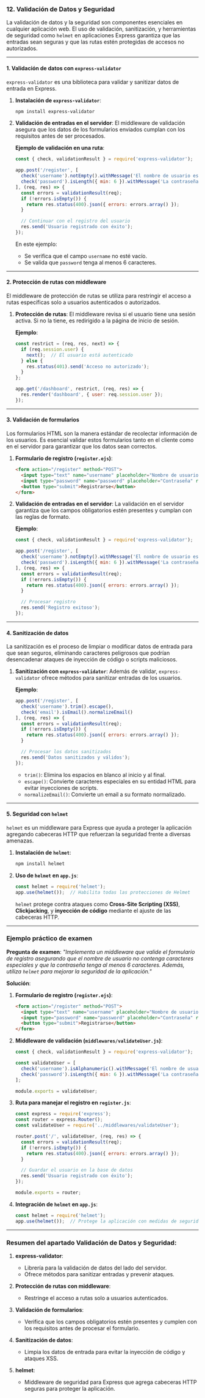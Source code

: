 ### 12. **Validación de Datos y Seguridad**

La validación de datos y la seguridad son componentes esenciales en cualquier aplicación web. El uso de validación, sanitización, y herramientas de seguridad como `helmet` en aplicaciones Express garantiza que las entradas sean seguras y que las rutas estén protegidas de accesos no autorizados.

---

#### **1. Validación de datos con `express-validator`**

`express-validator` es una biblioteca para validar y sanitizar datos de entrada en Express.

1. **Instalación de `express-validator`**:
   ```bash
   npm install express-validator
   ```

2. **Validación de entradas en el servidor**:
   El middleware de validación asegura que los datos de los formularios enviados cumplan con los requisitos antes de ser procesados.

   **Ejemplo de validación en una ruta**:
   ```javascript
   const { check, validationResult } = require('express-validator');

   app.post('/register', [
     check('username').notEmpty().withMessage('El nombre de usuario es obligatorio'),
     check('password').isLength({ min: 6 }).withMessage('La contraseña debe tener al menos 6 caracteres'),
   ], (req, res) => {
     const errors = validationResult(req);
     if (!errors.isEmpty()) {
       return res.status(400).json({ errors: errors.array() });
     }

     // Continuar con el registro del usuario
     res.send('Usuario registrado con éxito');
   });
   ```

   En este ejemplo:
   - Se verifica que el campo `username` no esté vacío.
   - Se valida que `password` tenga al menos 6 caracteres.

---

#### **2. Protección de rutas con middleware**

El middleware de protección de rutas se utiliza para restringir el acceso a rutas específicas solo a usuarios autenticados o autorizados.

1. **Protección de rutas**:
   El middleware revisa si el usuario tiene una sesión activa. Si no la tiene, es redirigido a la página de inicio de sesión.

   **Ejemplo**:
   ```javascript
   const restrict = (req, res, next) => {
     if (req.session.user) {
       next();  // El usuario está autenticado
     } else {
       res.status(401).send('Acceso no autorizado');
     }
   };

   app.get('/dashboard', restrict, (req, res) => {
     res.render('dashboard', { user: req.session.user });
   });
   ```

---

#### **3. Validación de formularios**

Los formularios HTML son la manera estándar de recolectar información de los usuarios. Es esencial validar estos formularios tanto en el cliente como en el servidor para garantizar que los datos sean correctos.

1. **Formulario de registro (`register.ejs`)**:
   ```html
   <form action="/register" method="POST">
     <input type="text" name="username" placeholder="Nombre de usuario" required>
     <input type="password" name="password" placeholder="Contraseña" required>
     <button type="submit">Registrarse</button>
   </form>
   ```

2. **Validación de entradas en el servidor**:
   La validación en el servidor garantiza que los campos obligatorios estén presentes y cumplan con las reglas de formato.

   **Ejemplo**:
   ```javascript
   const { check, validationResult } = require('express-validator');

   app.post('/register', [
     check('username').notEmpty().withMessage('El nombre de usuario es obligatorio'),
     check('password').isLength({ min: 6 }).withMessage('La contraseña debe tener al menos 6 caracteres')
   ], (req, res) => {
     const errors = validationResult(req);
     if (!errors.isEmpty()) {
       return res.status(400).json({ errors: errors.array() });
     }

     // Procesar registro
     res.send('Registro exitoso');
   });
   ```

---

#### **4. Sanitización de datos**

La sanitización es el proceso de limpiar o modificar datos de entrada para que sean seguros, eliminando caracteres peligrosos que podrían desencadenar ataques de inyección de código o scripts maliciosos.

1. **Sanitización con `express-validator`**:
   Además de validar, `express-validator` ofrece métodos para sanitizar entradas de los usuarios.

   **Ejemplo**:
   ```javascript
   app.post('/register', [
     check('username').trim().escape(),
     check('email').isEmail().normalizeEmail()
   ], (req, res) => {
     const errors = validationResult(req);
     if (!errors.isEmpty()) {
       return res.status(400).json({ errors: errors.array() });
     }

     // Procesar los datos sanitizados
     res.send('Datos sanitizados y válidos');
   });
   ```

   - `trim()`: Elimina los espacios en blanco al inicio y al final.
   - `escape()`: Convierte caracteres especiales en su entidad HTML para evitar inyecciones de scripts.
   - `normalizeEmail()`: Convierte un email a su formato normalizado.

---

#### **5. Seguridad con `helmet`**

`helmet` es un middleware para Express que ayuda a proteger la aplicación agregando cabeceras HTTP que refuerzan la seguridad frente a diversas amenazas.

1. **Instalación de `helmet`**:
   ```bash
   npm install helmet
   ```

2. **Uso de `helmet` en `app.js`**:
   ```javascript
   const helmet = require('helmet');
   app.use(helmet());  // Habilita todas las protecciones de Helmet
   ```

   `helmet` protege contra ataques como **Cross-Site Scripting (XSS)**, **Clickjacking**, y **inyección de código** mediante el ajuste de las cabeceras HTTP.

---

### **Ejemplo práctico de examen**

**Pregunta de examen**: *"Implementa un middleware que valide el formulario de registro asegurando que el nombre de usuario no contenga caracteres especiales y que la contraseña tenga al menos 6 caracteres. Además, utiliza `helmet` para mejorar la seguridad de la aplicación."*

**Solución**:

1. **Formulario de registro (`register.ejs`)**:
   ```html
   <form action="/register" method="POST">
     <input type="text" name="username" placeholder="Nombre de usuario" required>
     <input type="password" name="password" placeholder="Contraseña" required>
     <button type="submit">Registrarse</button>
   </form>
   ```

2. **Middleware de validación (`middlewares/validateUser.js`)**:
   ```javascript
   const { check, validationResult } = require('express-validator');

   const validateUser = [
     check('username').isAlphanumeric().withMessage('El nombre de usuario solo debe contener letras y números'),
     check('password').isLength({ min: 6 }).withMessage('La contraseña debe tener al menos 6 caracteres')
   ];

   module.exports = validateUser;
   ```

3. **Ruta para manejar el registro en `register.js`**:
   ```javascript
   const express = require('express');
   const router = express.Router();
   const validateUser = require('../middlewares/validateUser');

   router.post('/', validateUser, (req, res) => {
     const errors = validationResult(req);
     if (!errors.isEmpty()) {
       return res.status(400).json({ errors: errors.array() });
     }

     // Guardar el usuario en la base de datos
     res.send('Usuario registrado con éxito');
   });

   module.exports = router;
   ```

4. **Integración de `helmet` en `app.js`**:
   ```javascript
   const helmet = require('helmet');
   app.use(helmet());  // Protege la aplicación con medidas de seguridad adicionales
   ```

---

### **Resumen del apartado Validación de Datos y Seguridad**:

1. **express-validator**:
   - Librería para la validación de datos del lado del servidor.
   - Ofrece métodos para sanitizar entradas y prevenir ataques.

2. **Protección de rutas con middleware**:
   - Restringe el acceso a rutas solo a usuarios autenticados.

3. **Validación de formularios**:
   - Verifica que los campos obligatorios estén presentes y cumplen con los requisitos antes de procesar el formulario.

4. **Sanitización de datos**:
   - Limpia los datos de entrada para evitar la inyección de código y ataques XSS.

5. **helmet**:
   - Middleware de seguridad para Express que agrega cabeceras HTTP seguras para proteger la aplicación.
